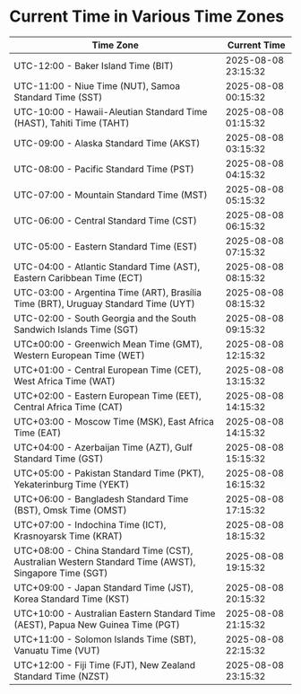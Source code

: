 # Current Time in Various Time Zones

| Time Zone | Current Time |
|-----------|--------------|
| UTC-12:00 - Baker Island Time (BIT) | 2025-08-08 23:15:32 |
| UTC-11:00 - Niue Time (NUT), Samoa Standard Time (SST) | 2025-08-08 00:15:32 |
| UTC-10:00 - Hawaii-Aleutian Standard Time (HAST), Tahiti Time (TAHT) | 2025-08-08 01:15:32 |
| UTC-09:00 - Alaska Standard Time (AKST) | 2025-08-08 03:15:32 |
| UTC-08:00 - Pacific Standard Time (PST) | 2025-08-08 04:15:32 |
| UTC-07:00 - Mountain Standard Time (MST) | 2025-08-08 05:15:32 |
| UTC-06:00 - Central Standard Time (CST) | 2025-08-08 06:15:32 |
| UTC-05:00 - Eastern Standard Time (EST) | 2025-08-08 07:15:32 |
| UTC-04:00 - Atlantic Standard Time (AST), Eastern Caribbean Time (ECT) | 2025-08-08 08:15:32 |
| UTC-03:00 - Argentina Time (ART), Brasília Time (BRT), Uruguay Standard Time (UYT) | 2025-08-08 08:15:32 |
| UTC-02:00 - South Georgia and the South Sandwich Islands Time (SGT) | 2025-08-08 09:15:32 |
| UTC±00:00 - Greenwich Mean Time (GMT), Western European Time (WET) | 2025-08-08 12:15:32 |
| UTC+01:00 - Central European Time (CET), West Africa Time (WAT) | 2025-08-08 13:15:32 |
| UTC+02:00 - Eastern European Time (EET), Central Africa Time (CAT) | 2025-08-08 14:15:32 |
| UTC+03:00 - Moscow Time (MSK), East Africa Time (EAT) | 2025-08-08 14:15:32 |
| UTC+04:00 - Azerbaijan Time (AZT), Gulf Standard Time (GST) | 2025-08-08 15:15:32 |
| UTC+05:00 - Pakistan Standard Time (PKT), Yekaterinburg Time (YEKT) | 2025-08-08 16:15:32 |
| UTC+06:00 - Bangladesh Standard Time (BST), Omsk Time (OMST) | 2025-08-08 17:15:32 |
| UTC+07:00 - Indochina Time (ICT), Krasnoyarsk Time (KRAT) | 2025-08-08 18:15:32 |
| UTC+08:00 - China Standard Time (CST), Australian Western Standard Time (AWST), Singapore Time (SGT) | 2025-08-08 19:15:32 |
| UTC+09:00 - Japan Standard Time (JST), Korea Standard Time (KST) | 2025-08-08 20:15:32 |
| UTC+10:00 - Australian Eastern Standard Time (AEST), Papua New Guinea Time (PGT) | 2025-08-08 21:15:32 |
| UTC+11:00 - Solomon Islands Time (SBT), Vanuatu Time (VUT) | 2025-08-08 22:15:32 |
| UTC+12:00 - Fiji Time (FJT), New Zealand Standard Time (NZST) | 2025-08-08 23:15:32 |
